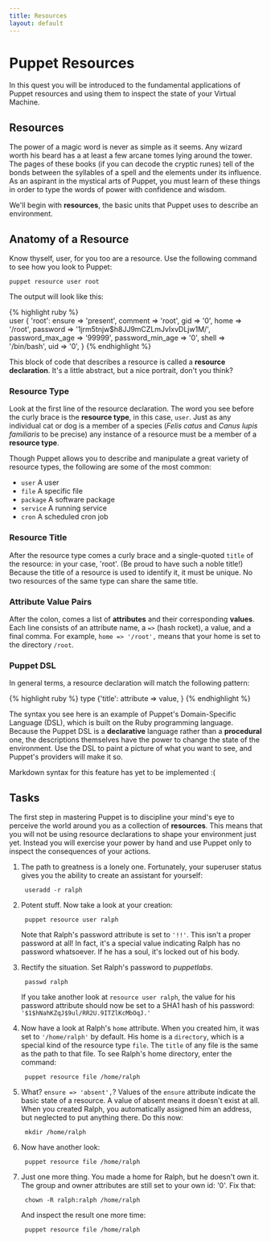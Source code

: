 ```yaml
---
title: Resources
layout: default
---
```


# Puppet Resources

In this quest you will be introduced to the fundamental applications of Puppet resources and using them to inspect the state of your Virtual Machine.

## Resources

The power of a magic word is never as simple as it seems. Any wizard worth his beard has a at least a few arcane tomes lying around the tower. The pages of these books (if you can decode the cryptic runes) tell of the bonds between the syllables of a spell and the elements under its influence. As an aspirant in the mystical arts of Puppet, you must learn of these things in order to type the words of power with confidence and wisdom.

We'll begin with **resources**, the basic units that Puppet uses to describe an environment.

## Anatomy of a Resource

Know thyself, user, for you too are a resource. Use the following command to see how you look to Puppet:

	puppet resource user root
		
The output will look like this:

{% highlight ruby %}	
user { 'root':
  	ensure           => 'present',
  	comment          => 'root',
  	gid              => '0',
  	home             => '/root',
  	password         => '$1$jrm5tnjw$h8JJ9mCZLmJvIxvDLjw1M/',
  	password_max_age => '99999',
  	password_min_age => '0',
  	shell            => '/bin/bash',
  	uid              => '0',
}
{% endhighlight %}

This block of code that describes a resource is called a **resource declaration**. It's a little abstract, but a nice portrait, don't you think? 

### Resource Type
Look at the first line of the resource declaration. The word you see before the curly brace is the **resource type**, in this case, `user`. Just as any individual cat or dog is a member of a species (*Felis catus* and *Canus lupis familiaris* to be precise) any instance of a resource must be a member of a **resource type**.

Though Puppet allows you to describe and manipulate a great variety of resource types, the following are some of the most common: 

* `user` A user
* `file` A specific file
* `package` A software package
* `service` A running service
* `cron` A scheduled cron job

### Resource Title
After the resource type comes a curly brace and a single-quoted `title` of the resource: in your case, 'root'. (Be proud to have such a noble title!) Because the title of a resource is used to identify it, it must be unique. No two resources of the same type can share the same title.

### Attribute Value Pairs
After the colon, comes a list of **attributes** and their corresponding **values**. Each line consists of an attribute name, a `=>` (hash rocket), a value, and a final comma. For example, `home => '/root',` means that your home is set to the directory `/root`.

### Puppet DSL

In general terms, a resource declaration will match the following pattern:

{% highlight ruby %}
type {'title':
    attribute => value,
}
{% endhighlight %}

The syntax you see here is an example of Puppet's Domain-Specific Language (DSL), which is built on the Ruby programming language. Because the Puppet DSL is a **declarative** language rather than a **procedural** one, the descriptions themselves have the power to change the state of the environment. Use the DSL to paint a picture of what you want to see, and Puppet's providers will make it so.

<div class="lvm-callout lvm-tip">
	<p>
		Markdown syntax for this feature has yet to be implemented :(
	</p>
</div>

## Tasks

The first step in mastering Puppet is to discipline your mind's eye to perceive the world around you as a collection of **resources**. This means that you will not be using resource declarations to shape your environment just yet. Instead you will exercise your power by hand and use Puppet only to inspect the consequences of your actions.


1. The path to greatness is a lonely one. Fortunately, your superuser status gives you the ability to create an assistant for yourself:

        useradd -r ralph

2. Potent stuff. Now take a look at your creation:

        puppet resource user ralph
            
	Note that Ralph's password attribute is set to `'!!'`. This isn't a proper password at all! In fact, it's a special value indicating Ralph has no password whatsoever. If he has a soul, it's locked out of his body.
	
3. Rectify the situation. Set Ralph's password to *puppetlabs*.

		passwd ralph
		
	If you take another look at `resource user ralph`, the value for his password attribute should now be set to a SHA1 hash of his password: `'$1$hNahKZqJ$9ul/RR2U.9ITZlKcMbOqJ.'`

5. Now have a look at Ralph's `home` attribute. When you created him, it was set to `'/home/ralph'` by default. His home is a `directory`, which is a special kind of the resource type `file`. The `title` of any file is the same as the path to that file. To see Ralph's home directory, enter the command:

		puppet resource file /home/ralph
		
6. What? `ensure => 'absent',`? Values of the `ensure` attribute indicate the basic state of a resource. A value of absent means it doesn't exist at all. When you created Ralph, you automatically assigned him an address, but neglected to put anything there. Do this now:

		mkdir /home/ralph
		
7. Now have another look:

		puppet resource file /home/ralph
		
8. Just one more thing. You made a home for Ralph, but he doesn't own it. The group and owner attributes are still set to your own id: '0'. Fix that:

		chown -R ralph:ralph /home/ralph

	And inspect the result one more time:
 	 	
 	 	puppet resource file /home/ralph

